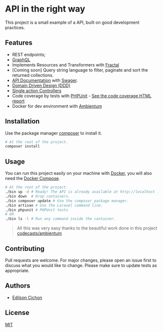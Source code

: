 # API in the right way

This project is a small example of a API, built on good development practices.

## Features

* REST endpoints;
* [GraphQL](https://graphql.org/learn/)
* Implements Resources and Transformers with [Fractal](https://fractal.thephpleague.com/)
* [Coming soon] Query string language to filter, paginate and sort the returned collections.
* [API Documentation](https://app.swaggerhub.com/apis-docs/api-right-way/API-RIGHT-WAY/1.0.0) with [Swager](https://swagger.io/docs/).
* [Domain Driven Design (DDD)](https://en.wikipedia.org/wiki/Domain-driven_design)
* [Single action Controllers](https://laravel.com/docs/5.7/controllers#single-action-controllers)
* Code coverage by tests with [PHPUnit](https://phpunit.de/) - [See the code coverage HTML report](https://cichondev.github.io/api-right-way/code-coverage)
* Docker for dev environment with [Ambientum](https://github.com/codecasts/ambientum)


## Installation

Use the package manager [composer](https://getcomposer.org) to install it.

```bash
# At the root of the project.
composer install
```

## Usage

You can run this project easily on your machine with [Docker](https://docs.docker.com/), you will also need the [Docker Compose](https://docs.docker.com/compose/).

```bash
# At the root of the project.
./bin up -d # Ready! The API is already available at http://localhost :)
./bin down  # Drop containers.
./bin composer update # Use the composer package manager.
./bin artisan # Use the Laravel command line.
./bin phpunit # PHPUnit tests
# OR
./bin ls -l # Run any command inside the container.
```

> All this was very easy thanks to the beautiful work done in this project [codecasts/ambientum](https://github.com/codecasts/ambientum)


## Contributing
Pull requests are welcome. For major changes, please open an issue first to discuss what you would like to change.
Please make sure to update tests as appropriate.

## Authors
* [Edilson Cichon](https://github.com/cichondev)

## License
[MIT](https://choosealicense.com/licenses/mit/)
